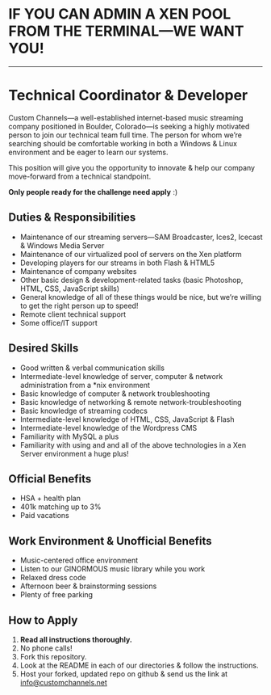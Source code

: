 IF YOU CAN ADMIN A XEN POOL FROM THE TERMINAL&#8212;WE WANT YOU!
=============================================================

<hr /> 

Technical Coordinator & Developer
=========================
Custom Channels&#8212;a well-established internet-based music streaming company positioned in Boulder, Colorado&#8212;is seeking a highly motivated person to join our technical team full time. The person for whom we&#8217;re searching should be comfortable working in both a Windows &amp; Linux environment and be eager to learn our systems.

This position will give you the opportunity to innovate &amp; help our company move-forward from a technical standpoint. 

**Only people ready for the challenge need apply** :)

Duties &amp; Responsibilities
---------------------------
 * Maintenance of our streaming servers&#8212;SAM Broadcaster, Ices2, Icecast &amp; Windows Media Server
 * Maintenance of our virtualized pool of servers on the Xen platform
 * Developing players for our streams in both Flash &amp; HTML5
 * Maintenance of company websites
 * Other basic design &amp; development-related tasks (basic Photoshop, HTML, CSS, JavaScript skills)
 * General knowledge of all of these things would be nice, but we&#8217;re willing to get the right person up to speed!
 * Remote client technical support
 * Some office/IT support

Desired Skills
--------------
 * Good written &amp; verbal communication skills
 * Intermediate-level knowledge of server, computer &amp; network administration from a *nix environment
 * Basic knowledge of computer &amp; network troubleshooting
 * Basic knowledge of networking &amp; remote network-troubleshooting
 * Basic knowledge of streaming codecs
 * Intermediate-level knowledge of HTML, CSS, JavaScript &amp; Flash
 * Intermediate-level knowledge of the Wordpress CMS
 * Familiarity with MySQL a plus
 * Familiarity with using and and all of the above technologies in a Xen Server environment a huge plus!

Official Benefits
-----------------
 * HSA + health plan
 * 401k matching up to 3%
 * Paid vacations

Work Environment &amp; Unofficial Benefits
----------------------------------------
 * Music-centered office environment
 * Listen to our GINORMOUS music library while you work 
 * Relaxed dress code
 * Afternoon beer &amp; brainstorming sessions
 * Plenty of free parking

How to Apply
------------
1. **Read all instructions thoroughly.**
2. No phone calls!
3. Fork this repository.
4. Look at the README in each of our directories &amp; follow the instructions.
5. Host your forked, updated repo on github &amp; send us the link at info@customchannels.net
